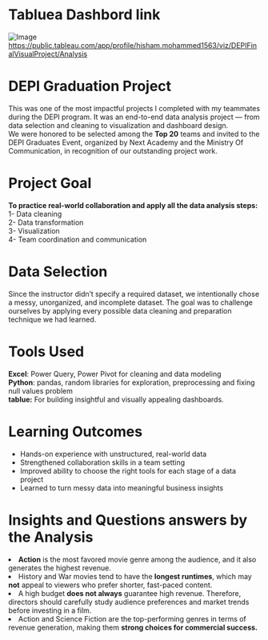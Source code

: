 # Tabluea Dashbord link
![Image](https://github.com/user-attachments/assets/2915286e-f8a4-4887-8ab1-e619039539e8) <br>
https://public.tableau.com/app/profile/hisham.mohammed1563/viz/DEPIFinalVisualProject/Analysis
# DEPI Graduation Project
This was one of the most impactful projects I completed with my teammates during the DEPI program. It was an end-to-end data analysis project — from data selection and cleaning to visualization and dashboard design.<br> We were honored to be selected among the **Top 20** teams and invited to the DEPI Graduates Event, organized by Next Academy and the Ministry Of Communication, in recognition of our outstanding project work.

# Project Goal
**To practice real-world collaboration and apply all the data analysis steps:** <br>
1- Data cleaning <br>
2- Data transformation  <br>
3- Visualization  <br>
4- Team coordination and communication<br>

# Data Selection
Since the instructor didn’t specify a required dataset, we intentionally chose a messy, unorganized, and incomplete dataset. The goal was to challenge ourselves by applying every possible data cleaning and preparation technique we had learned.

# Tools Used 
**Excel**: Power Query, Power Pivot for cleaning and data modeling   <br>
**Python**: pandas, random libraries for exploration, preprocessing and fixing null values problem  <br>
**tablue:** For building insightful and visually appealing dashboards.  <br>

# Learning Outcomes
- Hands-on experience with unstructured, real-world data  
- Strengthened collaboration skills in a team setting  
- Improved ability to choose the right tools for each stage of a data project  
- Learned to turn messy data into meaningful business insights

# Insights and Questions answers by the Analysis
<li> <b>Action</b> is the most favored movie genre among the audience, and it also generates the highest revenue.</li>
<li> History and War movies tend to have the <b>longest runtimes</b>, which may <b>not</b> appeal to viewers who prefer shorter, fast-paced content.</li>
<li> A high budget <b>does not always</b> guarantee high revenue. Therefore, directors should carefully study audience preferences and market trends before investing in a film.</li>
<li> Action and Science Fiction are the top-performing genres in terms of revenue generation, making them <b>strong choices for commercial success.</b> </li>

  
